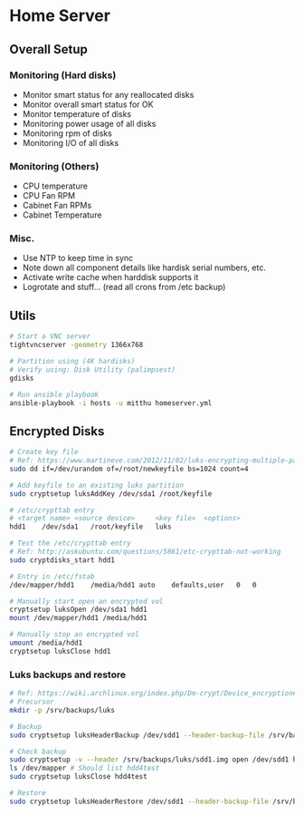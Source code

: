 # Home Server
## Overall Setup
### Monitoring (Hard disks)
- Monitor smart status for any reallocated disks
- Monitor overall smart status for OK
- Monitor temperature of disks
- Monitoring power usage of all disks
- Monitoring rpm of disks
- Monitoring I/O of all disks

### Monitoring (Others)
- CPU temperature
- CPU Fan RPM
- Cabinet Fan RPMs
- Cabinet Temperature

### Misc.
- Use NTP to keep time in sync
- Note down all component details like hardisk serial numbers, etc.
- Activate write cache when harddisk supports it
- Logrotate and stuff... (read all crons from /etc backup)


## Utils
```bash
# Start a VNC server
tightvncserver -geometry 1366x768

# Partition using (4K hardisks)
# Verify using: Disk Utility (palimpsest)
gdisks

# Run ansible playbook
ansible-playbook -i hosts -u mitthu homeserver.yml
```

## Encrypted Disks
```bash
# Create key file
# Ref: https://www.martineve.com/2012/11/02/luks-encrypting-multiple-partitions-on-debianubuntu-with-a-single-passphrase/
sudo dd if=/dev/urandom of=/root/newkeyfile bs=1024 count=4

# Add keyfile to an existing luks partition
sudo cryptsetup luksAddKey /dev/sda1 /root/keyfile

# /etc/crypttab entry
# <target name>	<source device>		<key file>	<options>
hdd1	/dev/sda1	/root/keyfile	luks

# Test the /etc/crypttab entry
# Ref: http://askubuntu.com/questions/5861/etc-crypttab-not-working
sudo cryptdisks_start hdd1

# Entry in /etc/fstab
/dev/mapper/hdd1	/media/hdd1	auto	defaults,user	0	0

# Manually start open an encrypted vol
cryptsetup luksOpen /dev/sda1 hdd1
mount /dev/mapper/hdd1 /media/hdd1

# Manually stop an encrypted vol
umount /media/hdd1
cryptsetup luksClose hdd1
```

### Luks backups and restore
```bash
# Ref: https://wiki.archlinux.org/index.php/Dm-crypt/Device_encryption#Backup_and_restore
# Precursor
mkdir -p /srv/backups/luks

# Backup
sudo cryptsetup luksHeaderBackup /dev/sdd1 --header-backup-file /srv/backups/luks/sdd1.img

# Check backup
sudo cryptsetup -v --header /srv/backups/luks/sdd1.img open /dev/sdd1 hdd4test
ls /dev/mapper # Should list hdd4test
sudo cryptsetup luksClose hdd4test

# Restore
sudo cryptsetup luksHeaderRestore /dev/sdd1 --header-backup-file /srv/backups/luks/sdd1.img
```
